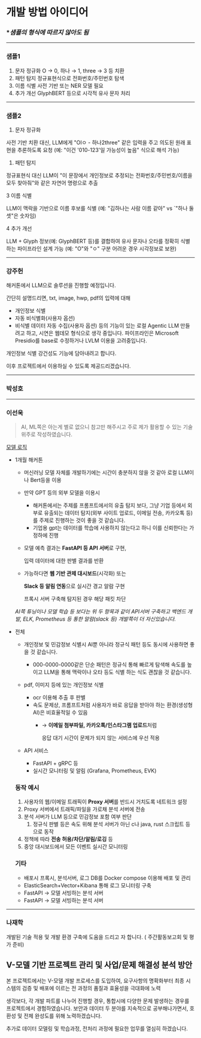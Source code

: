 # 개발 방법 아이디어

### **샘플의 형식에 따르지 않아도 됨*

---

### 샘플1

1. 문자 정규화	O → 0, 하나 → 1, three → 3 등 치환
2. 패턴 탐지	정규표현식으로 전화번호/주민번호 탐색
3. 이름 식별	사전 기반 또는 NER 모델 필요
4. 추가 개선	GlyphBERT 등으로 시각적 유사 문자 처리

---

### 샘플2

1. 문자 정규화

사전 기반 치환 대신, LLM에게 "OIㅇ - 하나2three" 같은 입력을 주고 의도된 원래 표현을 추론하도록 요청 (예: "이건 '010-123'일 가능성이 높음" 식으로 해석 가능)

1. 패턴 탐지

정규표현식 대신 LLM이 "이 문장에서 개인정보로 추정되는 전화번호/주민번호/이름을 모두 찾아줘"와 같은 자연어 명령으로 추출

3 이름 식별

LLM이 맥락을 기반으로 이름 후보를 식별 (예: "김하나는 사람 이름 같아" vs `"하나 둘 셋"은 숫자임)

4 추가 개선

LLM + Glyph 정보(예: GlyphBERT 등)를 결합하여 유사 문자나 오타를 정확히 식별하는 파이프라인 설계 가능 (예: "O"와 "ㅇ" 구분 어려운 경우 시각정보로 보완)

---

### 강주헌

해커톤에서 LLM으로 솔루션을 진행할 예정입니다. 

간단히 설명드리면,
txt, image, hwp, pdf의 입력에 대해

- 개인정보 식별
- 자동 비식별화(사용자 옵션)
- 비식별 데이터 자동 수집(사용자 옵션)
등의 기능이 있는 로컬 Agentic LLM 만들려고 하고, 시연은 웹데모 형식으로 생각 중입니다.
파이프라인은 Microsoft Presidio를 base로 수정하거나 LVLM 이용을 고려중입니다.

개인정보 식별 강건성도 기능에 담아내려고 합니다.

이후 프로젝트에서 이용하실 수 있도록 제공드리겠습니다.

---

### 박성호

---

### 이선욱

> AI, ML쪽은 아는게 별로 없으니 참고만 해주시고 주로 제가 활용할 수 있는 기술 위주로 작성하였습니다.
> 

[모델 로직](%EB%AA%A8%EB%8D%B8%20%EB%A1%9C%EC%A7%81%20242880dc9abc808497e8e748100758cb.md)

- 1개월 해커톤
    - 머신러닝 모델 자체를 개발하기에는 시간이 충분하지 않을 것 같아 로컬 LLM이나 Bert등을 이용
    - 만약 GPT 등의 외부 모델을 이용시
        - 해커톤에서는 주제를 프롬프트에서의 유출 탐지 보다, 그냥 기업 등에서 외부로 유출되는 데이터 탐지(외부 사이트 업로드, 이메일 전송, 카카오톡 등)를 주제로 진행하는 것이 좋을 것 같습니다.
        - 기업용 gpt는 데이터를 학습에 사용하지 않는다고 하니 이를 신뢰한다는 가정하에 진행
    - 모델 예측 결과는 **FastAPI 등 API 서버**로 구현,
        
        입력 데이터에 대한 판별 결과를 반환
        
    - 가능하다면 **웹 기반 관제 대시보드**(시각화) 또는
        
        **Slack 등 알림 연동**으로 실시간 경고 알람 구현
        
        프록시 서버 구축해 탐지된 경우 해당 패킷 차단
        
    
    *AI쪽 튜닝이나 모델 학습 등 보다는 위 두 항목과 같이 API서버 구축하고 백엔드 개발, ELK, Prometheus 등 통한 알람(slack 등) 개발쪽이 더 자신있습니다.*
    
- 전체
    - 개인정보 및 민감정보 식별시 AI뿐 아니라 정규식 패턴 등도 동시에 사용하면 좋을 것 같습니다.
        - 000-0000-0000같은 단순 패턴은 정규식 통해 빠르게 탐색해 속도를 높이고 LLM을 통해 맥락이나 오타 등도 식별 하는 식도 괜찮을 것 같습니다.
    - pdf, 이미지 등에 있는 개인정보 식별
        - ocr 이용해 추출 후 판별
        - 속도 문제상, 프롬프트처럼 사용자가 바로 응답을 받아야 하는 환경(생성형 AI)은 비효율적일 수 있음
            - → **이메일 첨부파일, 카카오톡/인스타그램 업로드**처럼
                
                응답 대기 시간이 문제가 되지 않는 서비스에 우선 적용
                
    - API 서비스
        - FastAPI + gRPC 등
        - 실시간 모니터링 및 알림 (Grafana, Prometheus, EVK)
    
    ### 동작 예시
    
    1. 사용자의 웹/이메일 트래픽이 **Proxy 서버**를 반드시 거치도록 네트워크 설정
    2. Proxy 서버에서 트래픽/파일을 가로채 분석 서버에 전송
    3. 분석 서버가 LLM 등으로 민감정보 포함 여부 판단
        1. 정규식 판별 등은 속도 위해 분석 서버가 아닌 c나 java, rust 스크립트 등으로 동작
    4. 정책에 따라 **전송 허용/차단/알림/로깅** 등
    5. 중앙 대시보드에서 모든 이벤트 실시간 모니터링
    
    ### 기타
    
    - 배포시 프록시, 분석서버, 로그 DB를 Docker compose 이용해 배포 및 관리
    - ElasticSearch+Vector+Kibana 통해 로그 모니터링 구축
    - FastAPI → 모델 서빙하는 분석 서버
    - FastAPI → 모델 서빙하는 분석 서버

---

### 나재학

개발된 기술 적용 및 개발 환경 구축에 도움을 드리고 자 합니다. ( 주간활동보고회 및 평가 준비)

## V-모델 기반 프로젝트 관리 및 사업/문제 해결성 분석 방안

본 프로젝트에서는 V-모델 개발 프로세스를 도입하여, 요구사항의 명확화부터 최종 시스템의 검증 및 배포에 이르는 전 과정의 품질과 효율성을 극대화에 노력

생각보다, 각 개발 파트를 나누어 진행할 경우, 통합시에 다양한 문제 발생하는 경우를 프로젝트에서 경험하였습니다. 보안과 데이터 두 분야를 지속적으로 공부해나가면서, 호환성 및 전체 완성도를 위해 노력하겠습니다.

추가로 데이터 모델링 및 학습과정, 전처리 과정에 필요한 업무를 열심히 하겠습니다.